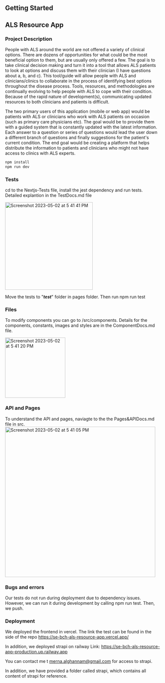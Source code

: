 ## Getting Started

## ALS Resource App

### Project Description
People with ALS around the world are not offered a variety of clinical options. There are dozens of opportunities for what could be the most beneficial option to them, but are usually only offered a few.  The goal is to take clinical decision making and turn it into a tool that allows ALS patients to look at options and discuss them with their clinician (I have questions about a, b, and c). This tool/guide will allow people with ALS and clinicians/clinics to collaborate in the process of identifying best options throughout the disease process. Tools, resources, and methodologies are continually evolving to help people with ALS to cope with their condition. Because of the rapid nature of development(s), communicating updated resources to both clinicians and patients is difficult. 

The two primary users of this application (mobile or web app) would be patients with ALS or clinicians who work with ALS patients on occasion (such as primary care physicians etc).  The goal would be to provide them with a guided system that is constantly updated with the latest information. Each answer to a question or series of questions would lead the user down a different branch of questions and finally suggestions for the patient's current condition. The end goal would be creating a platform that helps distribute the information to patients and clinicians who might not have access to clinics with ALS experts. 


```bash
npm install
npm run dev
```
### Tests
cd to the Nextjs-Tests file, install the jest dependency and run tests. Detailed explantion in the TestDocs.md file

<img width="285" alt="Screenshot 2023-05-02 at 5 41 41 PM" src="https://user-images.githubusercontent.com/86805856/235793030-dfd1807f-3157-4a73-a605-c2cae6f6e88e.png">


Move the tests to "___test___" folder in pages folder. Then run npm run test


### Files
To modify components you can go to /src/components. Details for the components, constants,
images and styles are in the ComponentDocs.md file.

<img width="196" alt="Screenshot 2023-05-02 at 5 41 20 PM" src="https://user-images.githubusercontent.com/86805856/235792999-e6a4e35a-8127-45d3-b8c7-c9b593922b25.png">

### API and Pages
To understand the API and pages, naviagte to the the Pages&APIDocs.md file in src.
<img width="489" alt="Screenshot 2023-05-02 at 5 41 05 PM" src="https://user-images.githubusercontent.com/86805856/235792972-93dc9152-dc3a-4bfa-89c6-942290798f1d.png">

### Bugs and errors

Our tests do not run during deployment due to dependency issues. However, we can run it during development by calling npm run test. Then, we push.

### Deployment

We deployed the frontend in vercel. The link the test can be found in the side of the repo
https://se-bch-als-resource-app.vercel.app/

In addition, we deployed strapi on railway
Link: https://se-bch-als-resource-app-production.up.railway.app

You can contact me t merna.alghannam@gmail.com for access to strapi. 

In addition, we have provided a folder called strapi, which contains all content of strapi for reference.
